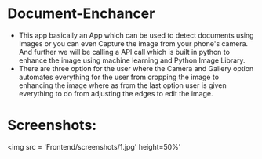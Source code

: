 # Document-Enchancer
* This app basically an App which can be used to detect documents using Images or you can even Capture the image from your phone's camera. And further we will be calling a API call which is built in python to enhance the image using machine learning and Python Image Library.
* There are three option for the user where the Camera and Gallery option automates everything for the user from cropping the image to enhancing the image where as from the last option user is given everything to do from adjusting the edges to edit the image.

# Screenshots:
<img src = 'Frontend/screenshots/1.jpg' height=50%'
